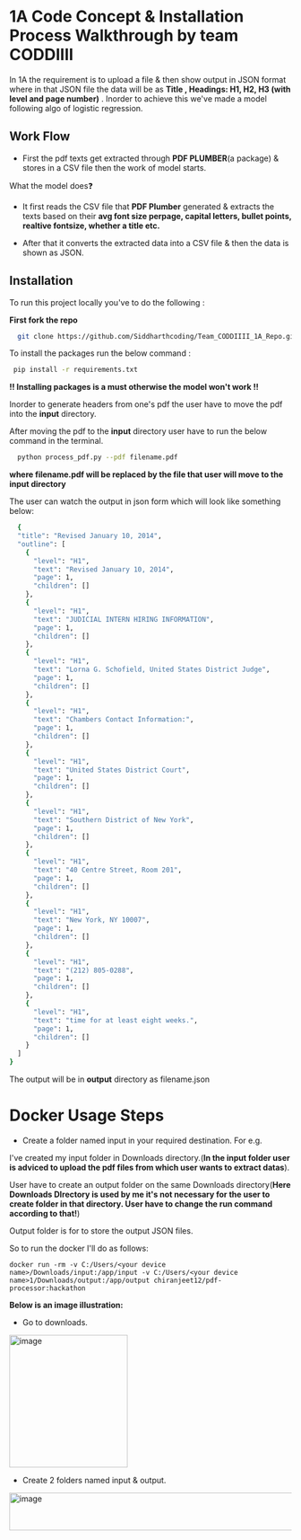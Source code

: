 # 1A Code Concept & Installation Process Walkthrough by team CODDIIII

In 1A the requirement is to upload a file & then show output in JSON format where in that JSON file the data will be as **Title , Headings: H1, H2, H3 (with level and page number)** . Inorder to achieve this we've made a model following algo of logistic regression.

## Work Flow

- First the pdf texts get extracted through **PDF PLUMBER**(a package) & stores in a CSV file then the work of model starts.

What the model does❓

- It first reads the CSV file that **PDF Plumber** generated & extracts the texts based on their **avg font size perpage, capital letters, bullet points, realtive fontsize, whether a title etc.**

- After that it converts the extracted data into a CSV file & then the data is shown as JSON.


## Installation

To run this project locally you've to do the following :

**First fork the repo**

```bash
  git clone https://github.com/Siddharthcoding/Team_CODDIIII_1A_Repo.git
```

To install the packages run the below command :

```bash
 pip install -r requirements.txt
```

**!! Installing packages is a must otherwise the model won't work !!**   

Inorder to generate headers from one's pdf the user have to move the pdf into the **input** directory. 

After moving the pdf to the **input** directory user have to run the below command in the terminal.

```bash
  python process_pdf.py --pdf filename.pdf 
```

**where filename.pdf will be replaced by the file that user will move to the input directory**

The user can watch the output in json form which will look like something below:

```bash
  {
  "title": "Revised January 10, 2014",
  "outline": [
    {
      "level": "H1",
      "text": "Revised January 10, 2014",
      "page": 1,
      "children": []
    },
    {
      "level": "H1",
      "text": "JUDICIAL INTERN HIRING INFORMATION",
      "page": 1,
      "children": []
    },
    {
      "level": "H1",
      "text": "Lorna G. Schofield, United States District Judge",
      "page": 1,
      "children": []
    },
    {
      "level": "H1",
      "text": "Chambers Contact Information:",
      "page": 1,
      "children": []
    },
    {
      "level": "H1",
      "text": "United States District Court",
      "page": 1,
      "children": []
    },
    {
      "level": "H1",
      "text": "Southern District of New York",
      "page": 1,
      "children": []
    },
    {
      "level": "H1",
      "text": "40 Centre Street, Room 201",
      "page": 1,
      "children": []
    },
    {
      "level": "H1",
      "text": "New York, NY 10007",
      "page": 1,
      "children": []
    },
    {
      "level": "H1",
      "text": "(212) 805-0288",
      "page": 1,
      "children": []
    },
    {
      "level": "H1",
      "text": "time for at least eight weeks.",
      "page": 1,
      "children": []
    }
  ]
}
```

The output will be in **output** directory as filename.json


# Docker Usage Steps

- Create a folder named input in your required destination. For e.g.

I've created my input folder in Downloads directory.(**In the input folder user is adviced to upload the pdf files from which user wants to extract datas**). 

User have to create an output folder on the same Downloads directory(**Here Downloads DIrectory is used by me it's not necessary for the user to create folder in that directory. User have to change the run command according to that!**)

Output folder is for to store the output JSON files.

So to run the docker I'll do as follows:

```
docker run -rm -v C:/Users/<your device name>/Downloads/input:/app/input -v C:/Users/<your device name>1/Downloads/output:/app/output chiranjeet12/pdf-processor:hackathon

```
**Below is an image illustration:**
- Go to downloads.
<img width="211" height="236" alt="image" src="https://github.com/user-attachments/assets/b2f5e17c-83ee-4682-9df5-a21e75be8db5" />

- Create 2 folders named input & output.
<img width="880" height="67" alt="image" src="https://github.com/user-attachments/assets/d858cb4e-ecce-4d23-90fe-f871de9449e6" />

